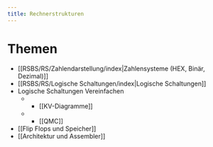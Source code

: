 ```yaml
---
title: Rechnerstrukturen
---
```

# Themen
- [[RSBS/RS/Zahlendarstellung/index|Zahlensysteme (HEX, Binär, Dezimal)]]
- [[RSBS/RS/Logische Schaltungen/index|Logische Schaltungen]]
- Logische Schaltungen Vereinfachen
	- - [[KV-Diagramme]]
	- - [[QMC]]
- [[Flip Flops und Speicher]]
- [[Architektur und Assembler]]